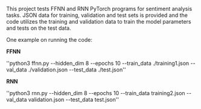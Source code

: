 This project tests FFNN and RNN PyTorch programs for sentiment analysis tasks.
JSON data for training, validation and test sets is provided and the code utilizes the training
and validation data to train the model parameters and tests on the test data.

One example on running the code:

**FFNN**


''python3 ffnn.py --hidden_dim 8 --epochs 10 --train_data ./training1.json --val_data ./validation.json --test_data ./test.json''

**RNN**

''python3 rnn.py --hidden_dim 8 --epochs 10 --train_data training2.json --val_data validation.json --test_data test.json''
